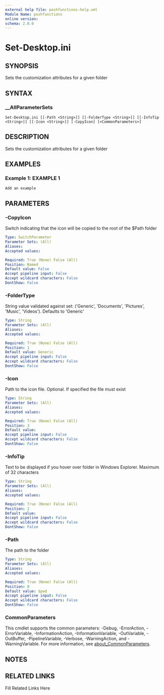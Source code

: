 ```yaml
---
external help file: poshfunctions-help.xml
Module Name: poshfunctions
online version: 
schema: 2.0.0
---
```


# Set-Desktop.ini

## SYNOPSIS

Sets the customization attributes for a given folder

## SYNTAX

### __AllParameterSets

```
Set-Desktop.ini [[-Path <String>]] [[-FolderType <String>]] [[-InfoTip <String>]] [[-Icon <String>]] [-CopyIcon] [<CommonParameters>]
```

## DESCRIPTION

Sets the customization attributes for a given folder


## EXAMPLES

### Example 1: EXAMPLE 1

```
Add an example
```








## PARAMETERS

### -CopyIcon

Switch indicating that the icon will be copied to the root of the $Path folder

```yaml
Type: SwitchParameter
Parameter Sets: (All)
Aliases: 
Accepted values: 

Required: True (None) False (All)
Position: Named
Default value: False
Accept pipeline input: False
Accept wildcard characters: False
DontShow: False
```

### -FolderType

String value validated against set: ('Generic', 'Documents', 'Pictures', 'Music', 'Videos').
Defaults to 'Generic'

```yaml
Type: String
Parameter Sets: (All)
Aliases: 
Accepted values: 

Required: True (None) False (All)
Position: 1
Default value: Generic
Accept pipeline input: False
Accept wildcard characters: False
DontShow: False
```

### -Icon

Path to the icon file.
Optional.
If specified the file must exist

```yaml
Type: String
Parameter Sets: (All)
Aliases: 
Accepted values: 

Required: True (None) False (All)
Position: 3
Default value: 
Accept pipeline input: False
Accept wildcard characters: False
DontShow: False
```

### -InfoTip

Text to be displayed if you hover over folder in Windows Explorer.
Maximum of 32 characters

```yaml
Type: String
Parameter Sets: (All)
Aliases: 
Accepted values: 

Required: True (None) False (All)
Position: 2
Default value: 
Accept pipeline input: False
Accept wildcard characters: False
DontShow: False
```

### -Path

The path to the folder

```yaml
Type: String
Parameter Sets: (All)
Aliases: 
Accepted values: 

Required: True (None) False (All)
Position: 0
Default value: $pwd
Accept pipeline input: False
Accept wildcard characters: False
DontShow: False
```


### CommonParameters

This cmdlet supports the common parameters: -Debug, -ErrorAction, -ErrorVariable, -InformationAction, -InformationVariable, -OutVariable, -OutBuffer, -PipelineVariable, -Verbose, -WarningAction, and -WarningVariable. For more information, see [about_CommonParameters](http://go.microsoft.com/fwlink/?LinkID=113216).

## NOTES



## RELATED LINKS

Fill Related Links Here

